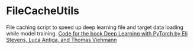 # FileCacheUtils
File caching script to speed up deep learning file and target data loading while model training. 
[Code for the book Deep Learning with PyTorch by Eli Stevens, Luca Antiga, and Thomas Viehmann](https://github.com/deep-learning-with-pytorch/dlwpt-code)
